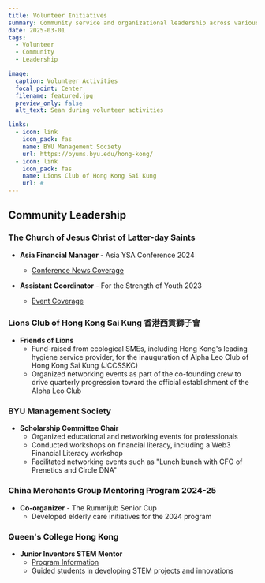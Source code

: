 ```yaml
---
title: Volunteer Initiatives
summary: Community service and organizational leadership across various institutions
date: 2025-03-01
tags:
  - Volunteer
  - Community
  - Leadership

image:
  caption: Volunteer Activities
  focal_point: Center
  filename: featured.jpg
  preview_only: false
  alt_text: Sean during volunteer activities

links:
  - icon: link
    icon_pack: fas
    name: BYU Management Society
    url: https://byums.byu.edu/hong-kong/
  - icon: link
    icon_pack: fas
    name: Lions Club of Hong Kong Sai Kung
    url: #
---
```


## Community Leadership

### The Church of Jesus Christ of Latter-day Saints
- **Asia Financial Manager** - Asia YSA Conference 2024
  - [Conference News Coverage](https://news-hk.churchofjesuschrist.org/eng/article/unity-across-continents-bangkok-hosts-asia-area-international-young-single-adult-conference)
  
- **Assistant Coordinator** - For the Strength of Youth 2023
  - [Event Coverage](https://news-hk.churchofjesuschrist.org/eng/article/hong-kong-youth-rally-together-at-2023-for-the-strength-of-youth)

### Lions Club of Hong Kong Sai Kung 香港西貢獅子會
- **Friends of Lions**
  - Fund-raised from ecological SMEs, including Hong Kong's leading hygiene service provider, for the inauguration of Alpha Leo Club of Hong Kong Sai Kung (JCCSSKC)
  - Organized networking events as part of the co-founding crew to drive quarterly progression toward the official establishment of the Alpha Leo Club

### BYU Management Society
- **Scholarship Committee Chair**
  - Organized educational and networking events for professionals
  - Conducted workshops on financial literacy, including a Web3 Financial Literacy workshop
  - Facilitated networking events such as "Lunch bunch with CFO of Prenetics and Circle DNA"

### China Merchants Group Mentoring Program 2024-25
- **Co-organizer** - The Rummijub Senior Cup
  - Developed elderly care initiatives for the 2024 program

### Queen's College Hong Kong
- **Junior Inventors STEM Mentor**
  - [Program Information](https://qc.edu.hk/news-single.php?id=109&time=2021)
  - Guided students in developing STEM projects and innovations

<!-- Image placeholders -->
<!-- 
Add these images to this directory:
1. featured.jpg - Main volunteer activity image
2. byums-workshop.jpg - Web3 Financial Literacy Workshop image
3. lunch-bunch.jpg - Networking lunch image
4. stem-mentor.jpg - STEM mentorship image
-->

<!-- Video placeholder -->
<!-- 
To add the Rummikub video, place the video file in this directory and use:
<video width="100%" height="auto" controls>
  <source src="rummikub.mp4" type="video/mp4">
  Your browser does not support the video tag.
</video>
-->
